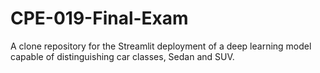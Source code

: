 # CPE-019-Final-Exam
A clone repository for the Streamlit deployment of a deep learning model capable of distinguishing car classes, Sedan and SUV.
